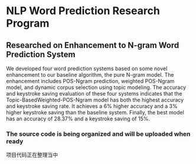# NLP Word Prediction Research Program
## Researched on Enhancement to N-gram Word Prediction System
We developed four word prediction systems based on some novel enhancement to our baseline algorithm, the pure N-gram model. The enhancement includes POS-Ngram prediction, weighted POS-Ngram model, and dynamic corpus selection using topic modeling. The accuracy and keystroke saving evaluation of these four systems indicates that the Topic-BasedWeighted-POS-Ngram model has both the highest accuracy and keystroke saving rate. It achieves a 6% higher accuracy and a 3% higher keystroke saving than the baseline system. Finally, the best model has an accuracy of 28.37% and a keystroke saving of 15%.

### The source code is being organized and will be uploaded when ready
项目代码正在整理当中
